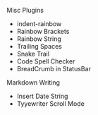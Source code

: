 Misc Plugins
- indent-rainbow
- Rainbow Brackets
- Rainbow String
- Trailing Spaces
- Snake Trail
- Code Spell Checker
- BreadCrumb in StatusBar

Markdown Writing
- Insert Date String
- Tyyewriter Scroll Mode
